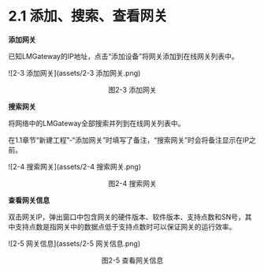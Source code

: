 # 2.1 添加、搜索、查看网关

**添加网关** 

已知LMGateway的IP地址，点击“添加设备”将网关添加到在线网关列表中。 

![2-3 添加网关](assets/2-3 添加网关.png)

<center>图2-3 添加网关</center>



**搜索网关** 

将网络中的LMGateway全部搜索并列到在线网关列表中。

在1.1章节“新建工程”-“添加网关”时填写了备注，“搜索网关”时会将备注显示在IP之前。

![2-4 搜索网关](assets/2-4 搜索网关.png)

<center>图2-4 搜索网关</center>



**查看网关信息** 

双击网关IP，弹出窗口中包含网关的硬件版本、软件版本、支持点数和SN号，其中支持点数是指网关中的数据点低于支持点数时可以保证网关的运行效率。

![2-5 网关信息](assets/2-5 网关信息.png)

<center>图2-5 查看网关信息</center>

